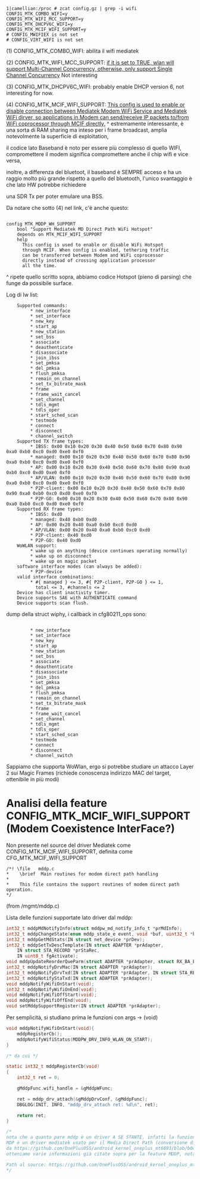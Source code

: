 ```
1|camellian:/proc # zcat config.gz | grep -i wifi                                                                                                                   
CONFIG_MTK_COMBO_WIFI=y
CONFIG_MTK_WIFI_MCC_SUPPORT=y
CONFIG_MTK_DHCPV6C_WIFI=y
CONFIG_MTK_MCIF_WIFI_SUPPORT=y
# CONFIG_MWIFIEX is not set
# CONFIG_VIRT_WIFI is not set
```

(1) CONFIG_MTK_COMBO_WIFI: abilita il wifi mediatek

(2) CONFIG_MTK_WIFI_MCC_SUPPORT:  [if it is set to TRUE, wlan will support Multi-Channel Concurrency, otherwise, only support Single Channel Concurrency](https://android.googlesource.com/kernel/mediatek/+/android-mtk-3.18/drivers/misc/mediatek/connectivity/Kconfig#241) Not interesting

(3) CONFIG_MTK_DHCPV6C_WIFI: probably enable DHCP version 6, not interesting for now.

(4) CONFIG_MTK_MCIF_WIFI_SUPPORT: [This config is used to enable or disable connection between Mediatek Modem WiFi Service and Mediatek WiFi dirver, so applications in Modem can send/receive IP packets to/from WiFi coprocessor through MCIF directly.](https://github.com/sameri2010/XiaomiRedmiNote10S_kernelOpenSource/blob/7094834e4fca19af2ca43a752debf95c0022b949/drivers/misc/mediatek/mddp/Kconfig#L9)
^ estremamente interessante, è una sorta di RAM sharing ma inteso per i frame broadcast, amplia notevolmente la superficie di exploitation,

il codice lato Baseband è noto per essere più complesso di quello WIFI, compromettere il modem significa compromettere anche il chip wifi e vice versa,

inoltre, a differenza del bluetoot, il baseband è SEMPRE acceso e ha un raggio molto più grande rispetto a quello del bluetooth, l'unico svantaggio è che lato HW potrebbe richiedere

una SDR Tx per poter emulare una BSS.

Da notare che sotto (4) nel link, c'è anche questo: 
```

config MTK_MDDP_WH_SUPPORT
	bool "Support Mediatek MD Direct Path WiFi Hotspot"
	depends on MTK_MCIF_WIFI_SUPPORT
	help
	  This config is used to enable or disable WiFi Hotspot
	  through MCIF. When config is enabled, tethering traffic
	  can be transferred between Modem and WiFi coprocessor
	  directly instead of crossing application processor
	  all the time.
```

^ ripete quello scritto sopra, abbiamo codice Hotspot (pieno di parsing) che funge da possibile surface.

Log di Iw list:

```
	Supported commands:
		 * new_interface
		 * set_interface
		 * new_key
		 * start_ap
		 * new_station
		 * set_bss
		 * associate
		 * deauthenticate
		 * disassociate
		 * join_ibss
		 * set_pmksa
		 * del_pmksa
		 * flush_pmksa
		 * remain_on_channel
		 * set_tx_bitrate_mask
		 * frame
		 * frame_wait_cancel
		 * set_channel
		 * tdls_mgmt
		 * tdls_oper
		 * start_sched_scan
		 * testmode
		 * connect
		 * disconnect
		 * channel_switch
	Supported TX frame types:
		 * IBSS: 0x00 0x10 0x20 0x30 0x40 0x50 0x60 0x70 0x80 0x90 0xa0 0xb0 0xc0 0xd0 0xe0 0xf0
		 * managed: 0x00 0x10 0x20 0x30 0x40 0x50 0x60 0x70 0x80 0x90 0xa0 0xb0 0xc0 0xd0 0xe0 0xf0
		 * AP: 0x00 0x10 0x20 0x30 0x40 0x50 0x60 0x70 0x80 0x90 0xa0 0xb0 0xc0 0xd0 0xe0 0xf0
		 * AP/VLAN: 0x00 0x10 0x20 0x30 0x40 0x50 0x60 0x70 0x80 0x90 0xa0 0xb0 0xc0 0xd0 0xe0 0xf0
		 * P2P-client: 0x00 0x10 0x20 0x30 0x40 0x50 0x60 0x70 0x80 0x90 0xa0 0xb0 0xc0 0xd0 0xe0 0xf0
		 * P2P-GO: 0x00 0x10 0x20 0x30 0x40 0x50 0x60 0x70 0x80 0x90 0xa0 0xb0 0xc0 0xd0 0xe0 0xf0
	Supported RX frame types:
		 * IBSS: 0xd0
		 * managed: 0x40 0xb0 0xd0
		 * AP: 0x00 0x20 0x40 0xa0 0xb0 0xc0 0xd0
		 * AP/VLAN: 0x00 0x20 0x40 0xa0 0xb0 0xc0 0xd0
		 * P2P-client: 0x40 0xd0
		 * P2P-GO: 0x40 0xd0
	WoWLAN support:
		 * wake up on anything (device continues operating normally)
		 * wake up on disconnect
		 * wake up on magic packet
	software interface modes (can always be added):
		 * P2P-device
	valid interface combinations:
		 * #{ managed } <= 3, #{ P2P-client, P2P-GO } <= 1,
		   total <= 3, #channels <= 2
	Device has client inactivity timer.
	Device supports SAE with AUTHENTICATE command
	Device supports scan flush.
```

dump della struct wiphy, i callback in cfg80211_ops sono:

```

		 * new_interface
		 * set_interface
		 * new_key
		 * start_ap
		 * new_station
		 * set_bss
		 * associate
		 * deauthenticate
		 * disassociate
		 * join_ibss
		 * set_pmksa
		 * del_pmksa
		 * flush_pmksa
		 * remain_on_channel
		 * set_tx_bitrate_mask
		 * frame
		 * frame_wait_cancel
		 * set_channel
		 * tdls_mgmt
		 * tdls_oper
		 * start_sched_scan
		 * testmode
		 * connect
		 * disconnect
		 * channel_switch
```

Sappiamo che supporta WoWlan, ergo si potrebbe studiare un attacco Layer 2 sui Magic Frames (richiede conoscenza indirizzo MAC del target, ottenibile in più modi)

Analisi della feature CONFIG_MTK_MCIF_WIFI_SUPPORT (Modem Coexistence InterFace?)
==================================================

Non presente nel source del driver Mediatek come CONFIG_MTK_MCIF_WIFI_SUPPORT, definita come CFG_MTK_MCIF_WIFI_SUPPORT

```
/*! \file   mddp.c
*    \brief  Main routines for modem direct path handling
*
*    This file contains the support routines of modem direct path operation.
*/
```

(from /mgmt/mddp.c)

Lista delle funzioni supportate lato driver dal mddp:

```c
int32_t mddpMdNotifyInfo(struct mddpw_md_notify_info_t *prMdInfo);
int32_t mddpChangeState(enum mddp_state_e event, void *buf, uint32_t *buf_len);
int32_t mddpGetMdStats(IN struct net_device *prDev);
int32_t mddpSetTxDescTemplate(IN struct ADAPTER *prAdapter,
	IN struct STA_RECORD *prStaRec,
	IN uint8_t fgActivate);
void mddpUpdateReorderQueParm(struct ADAPTER *prAdapter, struct RX_BA_ENTRY *prReorderQueParm, struct SW_RFB *prSwRfb);
int32_t mddpNotifyDrvMac(IN struct ADAPTER *prAdapter);
int32_t mddpNotifyDrvTxd(IN struct ADAPTER *prAdapter, IN struct STA_RECORD *prStaRec, IN uint8_t fgActivate);
int32_t mddpNotifyStaTxd(IN struct ADAPTER *prAdapter);
void mddpNotifyWifiOnStart(void);
int32_t mddpNotifyWifiOnEnd(void);
void mddpNotifyWifiOffStart(void);
void mddpNotifyWifiOffEnd(void);
void setMddpSupportRegister(IN struct ADAPTER *prAdapter);
```

Per semplicità, si studiano prima le funzioni con args -> (void)

```c
void mddpNotifyWifiOnStart(void){
	mddpRegisterCb();
	mddpNotifyWifiStatus(MDDPW_DRV_INFO_WLAN_ON_START);
}

/* da cui */

static int32_t mddpRegisterCb(void)
{
	int32_t ret = 0;

	gMddpFunc.wifi_handle = &gMddpWFunc;

	ret = mddp_drv_attach(&gMddpDrvConf, &gMddpFunc);
	DBGLOG(INIT, INFO, "mddp_drv_attach ret: %d\n", ret);

	return ret;
}

/* 
nota che a quanto pare mddp è un driver A SE STANTE, infatti la funzione 'mddp_drv_attach' non è presente nel path di gen4 
MDP è un driver mediatek usato per il Media Direct Path (conversione di formati media?)
da https://github.com/OnePlusOSS/android_kernel_oneplus_mt6893/blob/b0d6703b0bcd129e65424b3cfa368dd5e0a8f4b0/drivers/misc/mediatek/mddp/Kconfig
otteniamo varie informazioni già citate sopra per la feature MDDP, nota che MTK_MDDP_WH_SUPPORT non è supportato sul redmi 10 5g, invece MTK_MDDP_SUPPORT lo è.

Path al source: https://github.com/OnePlusOSS/android_kernel_oneplus_mt6893/tree/b0d6703b0bcd129e65424b3cfa368dd5e0a8f4b0/drivers/misc/mediatek/mddp
*/


```
